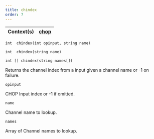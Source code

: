 ```yaml
---
title: chindex
order: 7
---
```

| Context(s) | [chop](../contexts/chop.html) |
| --- | --- |

`int  chindex(int opinput, string name)`

`int  chindex(string name)`

`int [] chindex(string names[])`

Returns the channel index from a input given a channel name or -1 on failure.

`opinput`

CHOP Input index or -1 if omitted.

`name`

Channel name to lookup.

`names`

Array of Channel names to lookup.
